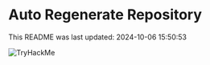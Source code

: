 # Auto Regenerate Repository

This README was last updated: 2024-10-06 15:50:53

 ![TryHackMe](https://tryhackme.com/badge/533634)